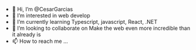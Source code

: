 - 👋 Hi, I’m @CesarGarcias
- 👀 I’m interested in web develop
- 🌱 I’m currently learning Typescript, javascript, React, .NET
- 💞️ I’m looking to collaborate on Make the web even more incredible than it already is 
- 📫 How to reach me ...

<!---
CesarGarcias/CesarGarcias is a ✨ special ✨ repository because its `README.md` (this file) appears on your GitHub profile.
You can click the Preview link to take a look at your changes.
--->
